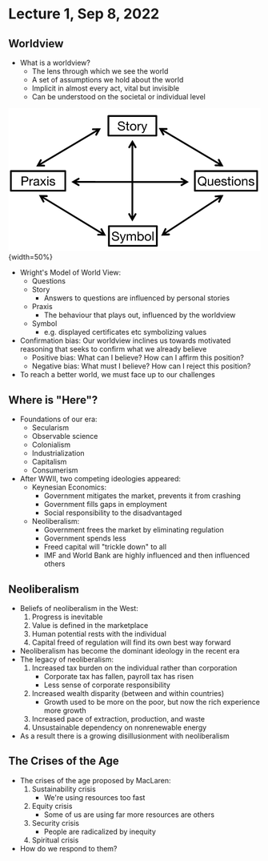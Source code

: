 # Lecture 1, Sep 8, 2022

## Worldview

* What is a worldview?
	* The lens through which we see the world
	* A set of assumptions we hold about the world
	* Implicit in almost every act, vital but invisible
	* Can be understood on the societal or individual level

![Wright's Model of World View](imgs/lec1_1.png){width=50%}

* Wright's Model of World View:
	* Questions
	* Story
		* Answers to questions are influenced by personal stories
	* Praxis
		* The behaviour that plays out, influenced by the worldview
	* Symbol
		* e.g. displayed certificates etc symbolizing values
* Confirmation bias: Our worldview inclines us towards motivated reasoning that seeks to confirm what we already believe
	* Positive bias: What can I believe? How can I affirm this position?
	* Negative bias: What must I believe? How can I reject this position?
* To reach a better world, we must face up to our challenges

## Where is "Here"?

* Foundations of our era:
	* Secularism
	* Observable science
	* Colonialism
	* Industrialization
	* Capitalism
	* Consumerism
* After WWII, two competing ideologies appeared:
	* Keynesian Economics:
		* Government mitigates the market, prevents it from crashing
		* Government fills gaps in employment
		* Social responsibility to the disadvantaged
	* Neoliberalism:
		* Government frees the market by eliminating regulation
		* Government spends less
		* Freed capital will "trickle down" to all
		* IMF and World Bank are highly influenced and then influenced others

## Neoliberalism

* Beliefs of neoliberalism in the West:
	1. Progress is inevitable
	2. Value is defined in the marketplace
	3. Human potential rests with the individual
	4. Capital freed of regulation will find its own best way forward
* Neoliberalism has become the dominant ideology in the recent era
* The legacy of neoliberalism:
	1. Increased tax burden on the individual rather than corporation
		* Corporate tax has fallen, payroll tax has risen
		* Less sense of corporate responsibility
	2. Increased wealth disparity (between and within countries)
		* Growth used to be more on the poor, but now the rich experience more growth
	3. Increased pace of extraction, production, and waste
	4. Unsustainable dependency on nonrenewable energy
* As a result there is a growing disillusionment with neoliberalism

## The Crises of the Age

* The crises of the age proposed by MacLaren:
	1. Sustainability crisis
		* We're using resources too fast
	2. Equity crisis
		* Some of us are using far more resources are others
	3. Security crisis
		* People are radicalized by inequity
	4. Spiritual crisis
* How do we respond to them?

